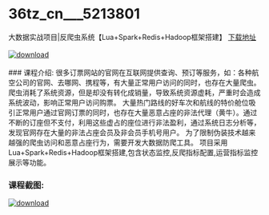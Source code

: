 # 36tz_cn___5213801
大数据实战项目|反爬虫系统【Lua+Spark+Redis+Hadoop框架搭建】
[下载地址](http://www.36tz.cn/article/5213801 "下载地址")
<br/></br>[![download](http://36tz.cn/muke_img/2020_06_1-55-300x206.png "下载地址")](http://www.36tz.cn/article/5213801 "下载地址")
<br/></br>### 课程介绍:
很多订票网站的官网在互联网提供查询、预订等服务，如：各种航空公司的官网、去哪网、携程等，有大量正常用户访问的同时，也存在大量爬虫。爬虫消耗了系统资源，但是却没有转化成销量，导致系统资源虚耗，严重时会造成系统波动，影响正常用户访问购票。 大量热门路线的好车次和航线的特价舱位吸引正常用户通过官网订票的同时，也存在大量恶意占座的非法代理（黄牛）。通过不断的订座但不支付，利用这些虚占的座位进行非法盈利，通过系统日志分析等，发现官网存在大量的非法占座会员及非会员手机号用户。 为了限制伪装技术越来越强的爬虫访问和恶意占座行为，需要开发大数据防爬工具。 项目采用Lua+Spark+Redis+Hadoop框架搭建,包含状态监控,反爬指标配置,运营指标监控展示等功能。

### 课程截图:
[![download](http://36tz.cn/muke_img/2020_06_2-62.png "下载地址")](http://www.36tz.cn/article/5213801 "下载地址")
